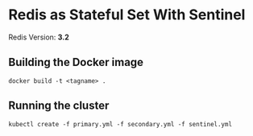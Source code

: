 # Redis as Stateful Set With Sentinel

Redis Version: **3.2**

## Building the Docker image

    docker build -t <tagname> .

## Running the cluster

    kubectl create -f primary.yml -f secondary.yml -f sentinel.yml
